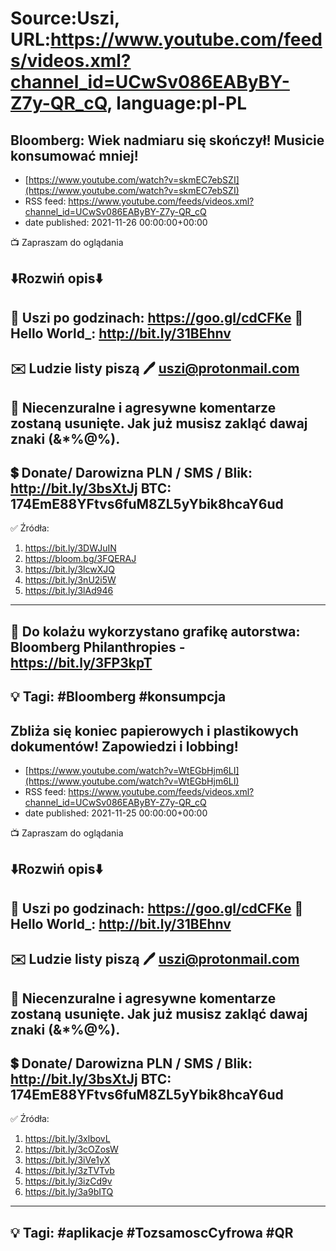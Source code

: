 # Source:Uszi, URL:https://www.youtube.com/feeds/videos.xml?channel_id=UCwSv086EAByBY-Z7y-QR_cQ, language:pl-PL

## Bloomberg: Wiek nadmiaru się skończył! Musicie konsumować mniej!
 - [https://www.youtube.com/watch?v=skmEC7ebSZI](https://www.youtube.com/watch?v=skmEC7ebSZI)
 - RSS feed: https://www.youtube.com/feeds/videos.xml?channel_id=UCwSv086EAByBY-Z7y-QR_cQ
 - date published: 2021-11-26 00:00:00+00:00

📺 Zapraszam do oglądania

⬇️Rozwiń opis⬇️
------------------------------------------------------------
👀 Uszi po godzinach: https://goo.gl/cdCFKe
👀 Hello World_: http://bit.ly/31BEhnv
------------------------------------------------------------
✉️ Ludzie listy piszą 
🖊️ uszi@protonmail.com
------------------------------------------------------------
👺 Niecenzuralne i agresywne komentarze zostaną usunięte.  Jak już musisz zakląć dawaj znaki (&*%@%).
------------------------------------------------------------
💲 Donate/ Darowizna
PLN / SMS / Blik: http://bit.ly/3bsXtJj
BTC: 174EmE88YFtvs6fuM8ZL5yYbik8hcaY6ud
-------------------------------------------------------------
✅ Źródła:
1. https://bit.ly/3DWJuIN
2. https://bloom.bg/3FQERAJ
3. https://bit.ly/3lcwXJQ
4. https://bit.ly/3nU2i5W
5. https://bit.ly/3lAd946
---------------------------------------------------------------
🎴 Do kolażu wykorzystano grafikę autorstwa: 
Bloomberg Philanthropies - https://bit.ly/3FP3kpT
---------------------------------------------------------------
💡 Tagi: #Bloomberg #konsumpcja
--------------------------------------------------------------

## Zbliża się koniec papierowych i plastikowych dokumentów! Zapowiedzi i lobbing!
 - [https://www.youtube.com/watch?v=WtEGbHjm6LI](https://www.youtube.com/watch?v=WtEGbHjm6LI)
 - RSS feed: https://www.youtube.com/feeds/videos.xml?channel_id=UCwSv086EAByBY-Z7y-QR_cQ
 - date published: 2021-11-25 00:00:00+00:00

📺 Zapraszam do oglądania

⬇️Rozwiń opis⬇️
------------------------------------------------------------
👀 Uszi po godzinach: https://goo.gl/cdCFKe
👀 Hello World_: http://bit.ly/31BEhnv
------------------------------------------------------------
✉️ Ludzie listy piszą 
🖊️ uszi@protonmail.com
------------------------------------------------------------
👺 Niecenzuralne i agresywne komentarze zostaną usunięte.  Jak już musisz zakląć dawaj znaki (&*%@%).
------------------------------------------------------------
💲 Donate/ Darowizna
PLN / SMS / Blik: http://bit.ly/3bsXtJj
BTC: 174EmE88YFtvs6fuM8ZL5yYbik8hcaY6ud
-------------------------------------------------------------
✅ Źródła:
1. https://bit.ly/3xlbovL
2. https://bit.ly/3cOZosW
3. https://bit.ly/3iVe1yX
4. https://bit.ly/3zTVTvb
5. https://bit.ly/3izCd9v
6. https://bit.ly/3a9bITQ
---------------------------------------------------------------
💡 Tagi: #aplikacje #TozsamoscCyfrowa #QR
--------------------------------------------------------------

